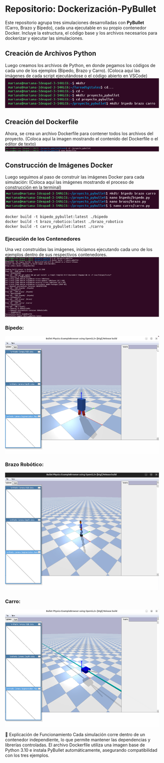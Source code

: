 # Repositorio: Dockerización-PyBullet

Este repositorio agrupa tres simulaciones desarrolladas con **PyBullet** (Carro, Brazo y Bípedo), cada una ejecutable en su propio contenedor Docker. Incluye la estructura, el código base y los archivos necesarios para dockerizar y ejecutar las simulaciones.


## Creación de Archivos Python
Luego creamos los archivos de Python, en donde pegamos los códigos de cada uno de los ejemplos (Bípedo, Brazo y Carro).
(Coloca aquí las imágenes de cada script ejecutándose o el código abierto en VSCode)
![Tarea-10](1.png) 

## Creación del Dockerfile
Ahora, se crea un archivo Dockerfile para contener todos los archivos del proyecto.
(Coloca aquí la imagen mostrando el contenido del Dockerfile o el editor de texto)
![Tarea-10](3.png) 

## Construcción de Imágenes Docker
Luego seguimos al paso de construir las imágenes Docker para cada simulación:
(Coloca aquí las imágenes mostrando el proceso de construcción en la terminal)
![Tarea-10](2.png) 

```
docker build -t bipedo_pybullet:latest ./bipedo
docker build -t brazo_robotico:latest ./brazo_robotico
docker build -t carro_pybullet:latest ./carro
```
### Ejecución de los Contenedores
Una vez construidas las imágenes, iniciamos ejecutando cada uno de los ejemplos dentro de sus respectivos contenedores.
![Tarea-10](4.png) 
### Bípedo:
![Tarea-10](6.png) 

### Brazo Robótico:
![Tarea-10](7.png) 

### Carro:
![Tarea-10](8.png) 

🧱 Explicación de Funcionamiento
Cada simulación corre dentro de un contenedor independiente, lo que permite mantener las dependencias y librerías controladas.
El archivo Dockerfile utiliza una imagen base de Python 3.10 e instala PyBullet automáticamente, asegurando compatibilidad con los tres ejemplos.


